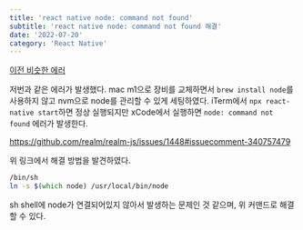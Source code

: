 ```yaml
---
title: 'react native node: command not found'
subtitle: 'react native node: command not found 해결'
date: '2022-07-20'
category: 'React Native'
---
```


[이전 비슷한 에러](https://velog.io/@hojin9622/react-native-0.67-%EB%B2%84%EC%A0%84-%EC%97%85%EA%B7%B8%EB%A0%88%EC%9D%B4%EB%93%9C-%ED%9B%84-fbreactnativespec-command-phasescriptexecution-failed-with-a-nonzero-exit-code-%EC%97%90%EB%9F%AC)

저번과 같은 에러가 발생했다.
mac m1으로 장비를 교체하면서 `brew install node`를 사용하지 않고 nvm으로 node를 관리할 수 있게 세팅하였다.
iTerm에서 `npx react-native start`하면 정상 실행되지만 xCode에서 실행하면 `node: command not found` 에러가 발생한다.

https://github.com/realm/realm-js/issues/1448#issuecomment-340757479

위 링크에서 해결 방법을 발견하였다.

```zsh
/bin/sh
ln -s $(which node) /usr/local/bin/node
```

sh shell에 node가 연결되어있지 않아서 발생하는 문제인 것 같으며, 위 커맨드로 해결할 수 있다.
